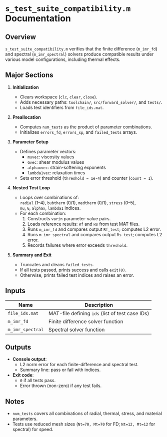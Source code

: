 # `s_test_suite_compatibility.m` Documentation

## Overview
`s_test_suite_compatibility.m` verifies that the finite difference (`m_imr_fd`) and spectral (`m_imr_spectral`) solvers produce compatible results under various model configurations, including thermal effects.

## Major Sections

1. **Initialization**
   - Clears workspace (`clc`, `clear`, `close`).
   - Adds necessary paths: `toolchain/`, `src/forward_solver/`, and `tests/`.
   - Loads test identifiers from `file_ids.mat`.

2. **Preallocation**
   - Computes `num_tests` as the product of parameter combinations.
   - Initializes `errors_fd`, `errors_sp`, and `failed_tests` arrays.

3. **Parameter Setup**
   - Defines parameter vectors:  
     - `muvec`: viscosity values  
     - `Gvec`: shear modulus values  
     - `alphaxvec`: strain-softening exponents  
     - `lambda1vec`: relaxation times  
   - Sets error threshold (`threshold = 1e-4`) and counter (`count = 1`).

4. **Nested Test Loop**
   - Loops over combinations of:  
     `radial` (1–4), `bubtherm` (0/1), `medtherm` (0/1), `stress` (0–5),  
     `mu`, `G`, `alphax`, `lambda1` indices.
   - For each combination:
     1. Constructs `varin` parameter-value pairs.
     2. Loads reference results: `Rf` and `Rs` from test MAT files.
     3. Runs `m_imr_fd` and compares output `Rf_test`; computes L2 error.
     4. Runs `m_imr_spectral` and compares output `Rs_test`; computes L2 error.
     5. Records failures where error exceeds `threshold`.

5. **Summary and Exit**
   - Truncates and cleans `failed_tests`.
   - If all tests passed, prints success and calls `exit(0)`.
   - Otherwise, prints failed test indices and raises an error.

## Inputs

| Name             | Description                                    |
|------------------|------------------------------------------------|
| `file_ids.mat`   | MAT-file defining `ids` (list of test case IDs)|
| `m_imr_fd`       | Finite difference solver function              |
| `m_imr_spectral` | Spectral solver function                       |

## Outputs

- **Console output**:
  - L2 norm error for each finite-difference and spectral test.
  - Summary line: pass or fail with indices.
- **Exit code**:
  - `0` if all tests pass.
  - Error thrown (non-zero) if any test fails.

## Notes

- `num_tests` covers all combinations of radial, thermal, stress, and material parameters.
- Tests use reduced mesh sizes (`Nt=70, Mt=70` for FD; `Nt=12, Mt=12` for spectral) for speed.

